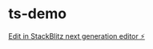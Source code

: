 # ts-demo

[Edit in StackBlitz next generation editor ⚡️](https://stackblitz.com/~/github.com/aberonni/ts-demo)